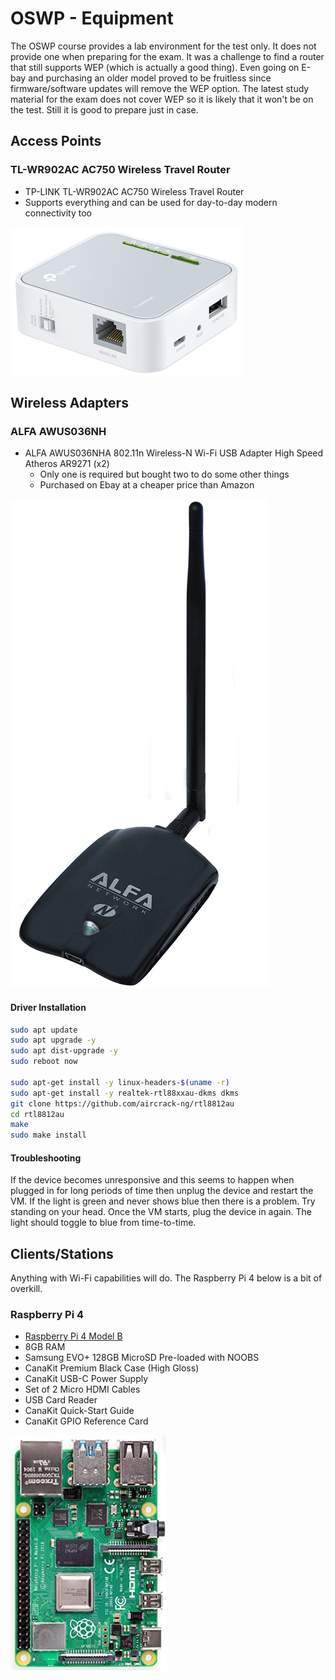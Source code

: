 # OSWP - Equipment

The OSWP course provides a lab environment for the test only. It does not provide one when preparing for the exam. It was a challenge to find a router that still supports WEP (which is actually a good thing). Even going on E-bay and purchasing an older model proved to be fruitless since firmware/software updates will remove the WEP option. The latest study material for the exam does not cover WEP so it is likely that it won't be on the test. Still it is good to prepare just in case.

## Access Points

### TL-WR902AC AC750 Wireless Travel Router

* TP-LINK TL-WR902AC AC750 Wireless Travel Router
* Supports everything and can be used for day-to-day modern connectivity too

![TL-WR902AC AC750 Wireless Travel Router](./images/tp-link-tl-wr902ac-ac750-nano-router.png)

## Wireless Adapters

### ALFA AWUS036NH

* ALFA AWUS036NHA 802.11n Wireless-N Wi-Fi USB Adapter High Speed Atheros AR9271 (x2)
    * Only one is required but bought two to do some other things
    * Purchased on Ebay at a cheaper price than Amazon

![ALFA AWUS036NHA](images/alpha-awus036nha-wireless-adapter.png)

#### Driver Installation

```bash
sudo apt update
sudo apt upgrade -y
sudo apt dist-upgrade -y
sudo reboot now

sudo apt-get install -y linux-headers-$(uname -r)
sudo apt-get install -y realtek-rtl88xxau-dkms dkms
git clone https://github.com/aircrack-ng/rtl8812au
cd rtl8812au
make
sudo make install
```

#### Troubleshooting

If the device becomes unresponsive and this seems to happen when plugged in for long periods of time then unplug the device and restart the VM. If the light is green and never shows blue then there is a problem. Try standing on your head. Once the VM starts, plug the device in again. The light should toggle to blue from time-to-time.

## Clients/Stations

Anything with Wi-Fi capabilities will do. The Raspberry Pi 4 below is a bit of overkill.

### Raspberry Pi 4

* [Raspberry Pi 4 Model B](https://www.amazon.com/CanaKit-Raspberry-8GB-Extreme-Kit/dp/B08B6F1FV5?th=1)
* 8GB RAM
* Samsung EVO+ 128GB MicroSD Pre-loaded with NOOBS
* CanaKit Premium Black Case (High Gloss)
* CanaKit USB-C Power Supply
* Set of 2 Micro HDMI Cables
* USB Card Reader
* CanaKit Quick-Start Guide
* CanaKit GPIO Reference Card

![Raspberry Pi 4](images/raspberry-pi-4.png)